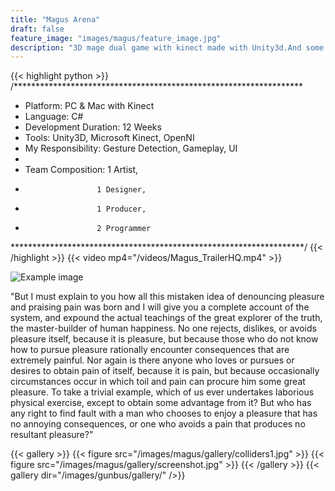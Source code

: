 ```yaml
---
title: "Magus Arena"
draft: false
feature_image: "images/magus/feature_image.jpg"
description: "3D mage dual game with kinect made with Unity3d.And some more textS"
---
```


{{< highlight python >}}
/******************************************************************
*   Platform: PC & Mac with Kinect  
*   Language: C#
*   Development Duration: 12 Weeks
*   Tools: Unity3D, Microsoft Kinect, OpenNI
*   My Responsibility: Gesture Detection, Gameplay, UI
*
*   Team Composition: 1 Artist, 
*                     1 Designer, 
*                     1 Producer, 
*                     2 Programmer
*******************************************************************/
{{< /highlight >}}
{{< video mp4="/videos/Magus_TrailerHQ.mp4" >}}

![Example image](/images/magus/gallery/colliders1.jpg   )

"But I must explain to you how all this mistaken idea of denouncing pleasure and praising pain was born and I will give you a complete account of the system, and expound the actual teachings of the great explorer of the truth, the master-builder of human happiness. No one rejects, dislikes, or avoids pleasure itself, because it is pleasure, but because those who do not know how to pursue pleasure rationally encounter consequences that are extremely painful. Nor again is there anyone who loves or pursues or desires to obtain pain of itself, because it is pain, but because occasionally circumstances occur in which toil and pain can procure him some great pleasure. To take a trivial example, which of us ever undertakes laborious physical exercise, except to obtain some advantage from it? But who has any right to find fault with a man who chooses to enjoy a pleasure that has no annoying consequences, or one who avoids a pain that produces no resultant pleasure?"


{{< gallery >}}
  {{< figure src="/images/magus/gallery/colliders1.jpg" >}}
  {{< figure src="/images/magus/gallery/screenshot.jpg" >}}
{{< /gallery >}}
{{< gallery dir="/images/gunbus/gallery/" />}}